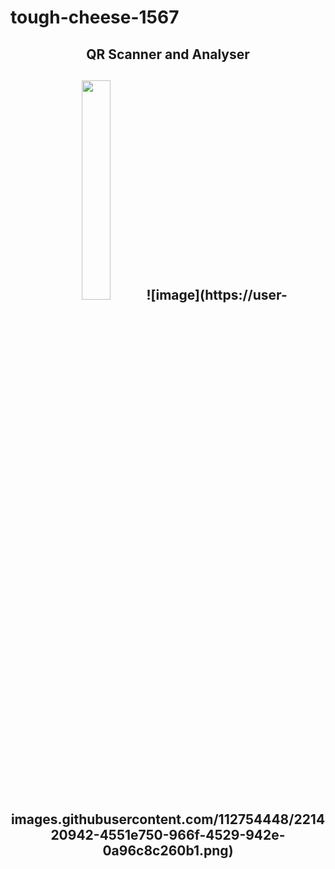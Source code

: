 # tough-cheese-1567
<div align="center"> 
<h2>QR Scanner and Analyser<h2>
<img width="30%" src="https://github.com/abhishek1494k/tough-cheese-1567/blob/demo/Images/QR%20BOT.png?raw=true">
![image](https://user-images.githubusercontent.com/112754448/221420942-4551e750-966f-4529-942e-0a96c8c260b1.png)

</div>

